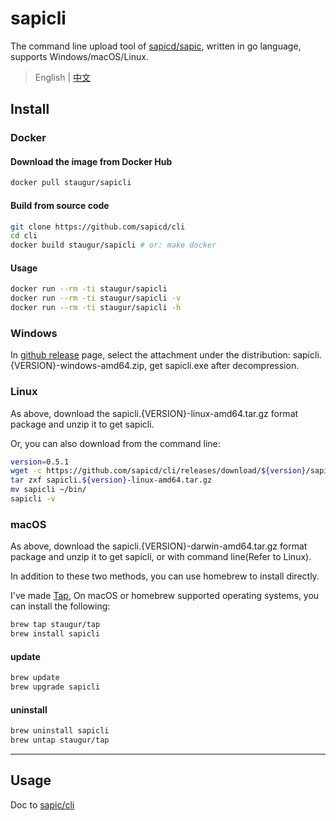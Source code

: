 # sapicli

The command line upload tool of [sapicd/sapic](https://github.com/sapicd/sapic),
written in go language, supports Windows/macOS/Linux.

> English | [中文](README-cn.md)

## Install

### Docker

#### Download the image from Docker Hub

```bash
docker pull staugur/sapicli
```

#### Build from source code

```bash
git clone https://github.com/sapicd/cli
cd cli
docker build staugur/sapicli # or: make docker
```

#### Usage

```bash
docker run --rm -ti staugur/sapicli
docker run --rm -ti staugur/sapicli -v
docker run --rm -ti staugur/sapicli -h
```

### Windows

In [github release](https://github.com/sapicd/cli/releases) page,
select the attachment under the distribution:
sapicli.{VERSION}-windows-amd64.zip, get sapicli.exe after decompression.

### Linux

As above, download the sapicli.{VERSION}-linux-amd64.tar.gz format package
and unzip it to get sapicli.

Or, you can also download from the command line:

```bash
version=0.5.1
wget -c https://github.com/sapicd/cli/releases/download/${version}/sapicli.${version}-linux-amd64.tar.gz
tar zxf sapicli.${version}-linux-amd64.tar.gz
mv sapicli ~/bin/
sapicli -v
```

### macOS

As above, download the sapicli.{VERSION}-darwin-amd64.tar.gz format package
and unzip it to get sapicli, or with command line(Refer to Linux).

In addition to these two methods, you can use homebrew to install directly.

I've made [Tap](https://github.com/staugur/homebrew-tap),
On macOS or homebrew supported operating systems,
you can install the following:

```bash
brew tap staugur/tap
brew install sapicli
```

#### update

```bash
brew update
brew upgrade sapicli
```

#### uninstall

```bash
brew uninstall sapicli
brew untap staugur/tap
```

------

## Usage

Doc to [sapic/cli](https://sapic.rtfd.vip/cli.html)
